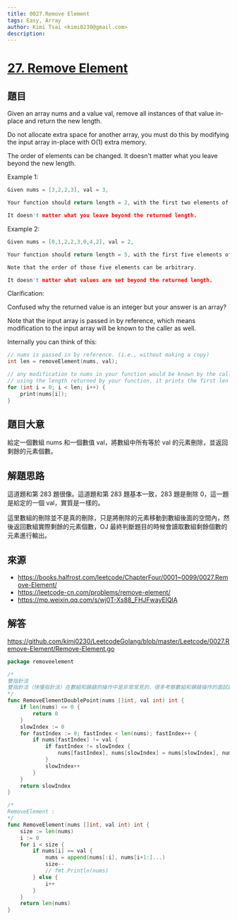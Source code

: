 ```yaml
---
title: 0027.Remove Element
tags: Easy, Array
author: Kimi Tsai <kimi0230@gmail.com>
description:
---
```

# [27. Remove Element](https://leetcode.com/problems/remove-element/)

## 題目

Given an array nums and a value val, remove all instances of that value in-place and return the new length.

Do not allocate extra space for another array, you must do this by modifying the input array in-place with O(1) extra memory.

The order of elements can be changed. It doesn't matter what you leave beyond the new length.

Example 1:

```c
Given nums = [3,2,2,3], val = 3,

Your function should return length = 2, with the first two elements of nums being 2.

It doesn't matter what you leave beyond the returned length.
```

Example 2:

```c
Given nums = [0,1,2,2,3,0,4,2], val = 2,

Your function should return length = 5, with the first five elements of nums containing 0, 1, 3, 0, and 4.

Note that the order of those five elements can be arbitrary.

It doesn't matter what values are set beyond the returned length.
```

Clarification:

Confused why the returned value is an integer but your answer is an array?

Note that the input array is passed in by reference, which means modification to the input array will be known to the caller as well.

Internally you can think of this:

```c
// nums is passed in by reference. (i.e., without making a copy)
int len = removeElement(nums, val);

// any modification to nums in your function would be known by the caller.
// using the length returned by your function, it prints the first len elements.
for (int i = 0; i < len; i++) {
    print(nums[i]);
}
```

## 題目大意

給定一個數組 nums 和一個數值 val，將數組中所有等於 val 的元素刪除，並返回剩餘的元素個數。

## 解題思路

這道題和第 283 題很像。這道題和第 283 題基本一致，283 題是刪除 0，這一題是給定的一個 val，實質是一樣的。

這里數組的刪除並不是真的刪除，只是將刪除的元素移動到數組後面的空間內，然後返回數組實際剩餘的元素個數，OJ 最終判斷題目的時候會讀取數組剩餘個數的元素進行輸出。

## 來源
* https://books.halfrost.com/leetcode/ChapterFour/0001~0099/0027.Remove-Element/
* https://leetcode-cn.com/problems/remove-element/
* https://mp.weixin.qq.com/s/wj0T-Xs88_FHJFwayElQlA

## 解答
https://github.com/kimi0230/LeetcodeGolang/blob/master/Leetcode/0027.Remove-Element/Remove-Element.go

```go
package removeelement

/*
雙指針法
雙指針法（快慢指針法）在數組和鍊錶的操作中是非常常見的，很多考察數組和鍊錶操作的面試題，都使用雙指針法
*/
func RemoveElementDoublePoint(nums []int, val int) int {
	if len(nums) <= 0 {
		return 0
	}
	slowIndex := 0
	for fastIndex := 0; fastIndex < len(nums); fastIndex++ {
		if nums[fastIndex] != val {
			if fastIndex != slowIndex {
				nums[fastIndex], nums[slowIndex] = nums[slowIndex], nums[fastIndex]
			}
			slowIndex++
		}
	}
	return slowIndex
}

/*
RemoveElement :
*/
func RemoveElement(nums []int, val int) int {
	size := len(nums)
	i := 0
	for i < size {
		if nums[i] == val {
			nums = append(nums[:i], nums[i+1:]...)
			size--
			// fmt.Println(nums)
		} else {
			i++
		}
	}
	return len(nums)
}
```